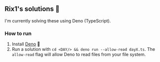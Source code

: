 ## Rix1's solutions 👋

I'm currently solving these using Deno (TypeScript).

### How to run

1. Install [Deno](https://deno.land/manual@v1.28.3/getting_started/installation) 🦕
2. Run a solution with `cd <DAY/> && deno run --allow-read dayX.ts`. The
   `allow-read` flag will allow Deno to read files from your file system.

